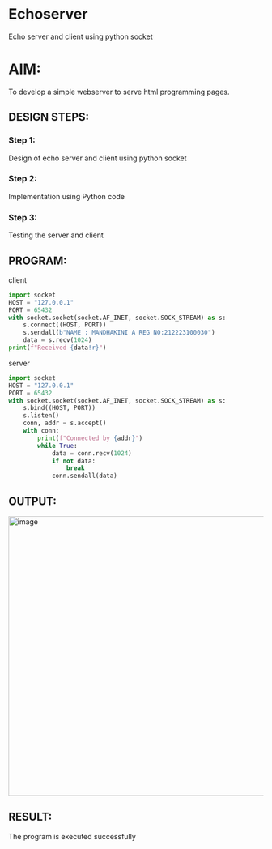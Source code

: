 # Echoserver
Echo server and client using python socket

# AIM:

To develop a simple webserver to serve html programming pages.

## DESIGN STEPS:

### Step 1:

Design of echo server and client using python socket

### Step 2:

Implementation using Python code

### Step 3:

Testing the server and client 

## PROGRAM:
client
```py
import socket
HOST = "127.0.0.1" 
PORT = 65432  
with socket.socket(socket.AF_INET, socket.SOCK_STREAM) as s:
    s.connect((HOST, PORT))
    s.sendall(b"NAME : MANDHAKINI A REG NO:212223100030")
    data = s.recv(1024)
print(f"Received {data!r}")
```
server
```py
import socket
HOST = "127.0.0.1" 
PORT = 65432 
with socket.socket(socket.AF_INET, socket.SOCK_STREAM) as s:
    s.bind((HOST, PORT))
    s.listen()
    conn, addr = s.accept()
    with conn:
        print(f"Connected by {addr}")
        while True:
            data = conn.recv(1024)
            if not data:
                break
            conn.sendall(data)

```

## OUTPUT:
<img width="1919" height="552" alt="image" src="https://github.com/user-attachments/assets/9d1d7290-0484-472a-9cf9-2292de0daa80" />


## RESULT:
The program is executed successfully
